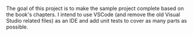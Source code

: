 The goal of this project is to make the sample project complete based on the book's chapters.
I intend to use VSCode (and remove the old Visual Studio related files) as an IDE and
add unit tests to cover as many parts as possible.
